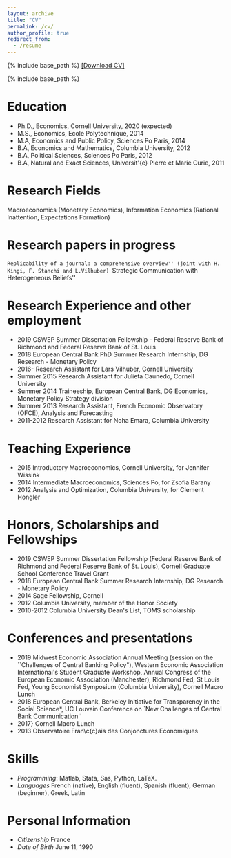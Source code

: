 ```yaml
---
layout: archive
title: "CV"
permalink: /cv/
author_profile: true
redirect_from:
  - /resume
---
```

{% include base_path %}
[[Download CV]](../files/Herbert-Sylverie_CV.pdf)

{% include base_path %}

Education
======
* Ph.D., Economics, Cornell University, 2020 (expected)
* M.S., Economics, Ecole Polytechnique, 2014
* M.A, Economics and Public Policy, Sciences Po Paris, 2014
* B.A, Economics and Mathematics, Columbia University, 2012
* B.A, Political Sciences, Sciences Po Paris, 2012
* B.A, Natural and Exact Sciences, Universit\'{e} Pierre et Marie Curie, 2011

Research Fields
======
Macroeconomics (Monetary Economics), Information Economics (Rational Inattention, Expectations Formation)



Research papers in progress
======
``Replicability of a journal: a comprehensive overview'' (joint with H. Kingi, F. Stanchi and L.Vilhuber)
``Strategic Communication with Heterogeneous Beliefs''

  
Research Experience and other employment
======
* 2019 CSWEP Summer Dissertation Fellowship - Federal Reserve Bank of Richmond and Federal Reserve Bank of St. Louis 
* 2018 European Central Bank PhD Summer Research Internship, DG Research - Monetary Policy
* 2016- Research Assistant for Lars Vilhuber, Cornell University
* Summer 2015 Research Assistant for Julieta Caunedo, Cornell University
* Summer 2014 Traineeship, European Central Bank, DG Economics, Monetary Policy Strategy division
* Summer 2013 Research Assistant, French Economic Observatory (OFCE), Analysis and Forecasting
* 2011-2012 Research Assistant for Noha Emara, Columbia University

Teaching Experience
======
* 2015 Introductory Macroeconomics, Cornell University, for Jennifer Wissink
* 2014 Intermediate Macroeconomics, Sciences Po, for Zsofia Barany
* 2012 Analysis and Optimization, Columbia University, for Clement Hongler


Honors, Scholarships and Fellowships
======
* 2019 CSWEP Summer Dissertation Fellowship (Federal Reserve Bank of Richmond and Federal Reserve Bank of St. Louis), Cornell Graduate School Conference Travel Grant
* 2018 European Central Bank Summer Research Internship, DG Research - Monetary Policy
* 2014 Sage Fellowship, Cornell
* 2012 Columbia University, member of the Honor Society
* 2010-2012 Columbia University Dean's List, TOMS scholarship
  
Conferences and presentations
======
* 2019 Midwest Economic Association Annual Meeting (session on the ``Challenges of Central Banking Policy"), Western Economic Association International's Student Graduate Workshop, Annual Congress of the European Economic Association (Manchester), Richmond Fed, St Louis Fed, Young Economist Symposium (Columbia University), Cornell Macro Lunch
* 2018 European Central Bank, Berkeley Initiative for Transparency in the Social Science*, UC Louvain Conference on `New Challenges of Central Bank Communication'' 
* 2017} Cornell Macro Lunch
* 2013 Observatoire Fran\c{c}ais des Conjonctures Economiques
  
Skills
======
* <em>Programming</em>: Matlab, Stata, Sas, Python, LaTeX.
* <em>Languages</em> French (native), English (fluent), Spanish (fluent), German (beginner), Greek, Latin
  
Personal Information
======
* <em>Citizenship</em>	France
* <em>Date of Birth</em> June 11, 1990
